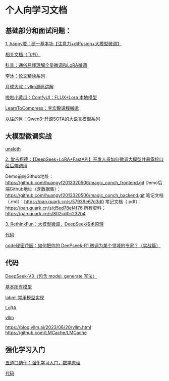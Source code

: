 # 个人向学习文档

## 基础部分和面试问题：

[1. happy魇：研一基本功【注意力+diffusion+大模型微调】](https://www.bilibili.com/video/BV1o2421A7Dr/?spm_id_from=333.788.top_right_bar_window_default_collection.content.click&vd_source=c996872a5b199ca396a0ba526be77df6)

[相关文档（飞书）](https://dwexzknzsh8.feishu.cn/docx/VkYud3H0zoDTrrxNX5lce0S4nDh?from=from_copylink)

[科普：通俗易懂理解全量微调和LoRA微调](https://www.bilibili.com/video/BV1tthPeFEWb/?spm_id_from=333.1387.upload.video_card.click&vd_source=c996872a5b199ca396a0ba526be77df6)

[李沐：论文精读系列](https://www.bilibili.com/video/BV1hd4y187CR?spm_id_from=333.788.videopod.sections&vd_source=c996872a5b199ca396a0ba526be77df6)

[月球大叔：vllm源码讲解](https://www.bilibili.com/video/BV1DpoWYeEeH/?spm_id_from=333.1387.homepage.video_card.click&vd_source=c996872a5b199ca396a0ba526be77df6)

[啦啦小黄瓜：ComfyUI：FLUX+Lora 本地模型](https://www.bilibili.com/video/BV1Zkm8YkEzC/?spm_id_from=333.1387.favlist.content.click&vd_source=c996872a5b199ca396a0ba526be77df6)

[LearnToCompress：李宏毅课程搬运](https://www.bilibili.com/video/BV1Dgj7z4EtQ/?spm_id_from=333.1387.upload.video_card.click&vd_source=c996872a5b199ca396a0ba526be77df6)

[以往的月：Qwen3-开源SOTA的大语言模型系列](https://www.bilibili.com/video/BV1mwEHzKEB1/?spm_id_from=333.1387.homepage.video_card.click&vd_source=c996872a5b199ca396a0ba526be77df6)
## 大模型微调实战
[unsloth](https://docs.unsloth.ai/get-started/unsloth-notebooks)

[2. 堂吉柯德：【DeepSeek+LoRA+FastAPI】开发人员如何微调大模型并暴露接口给后端调用](https://www.bilibili.com/video/BV1R6P7eVEtd/?spm_id_from=333.1387.top_right_bar_window_default_collection.content.click&vd_source=c996872a5b199ca396a0ba526be77df6)

Demo前端Github地址：https://github.com/huangyf2013320506/magic_conch_frontend.git 
Demo后端Github地址（含数据集）：https://github.com/huangyf2013320506/magic_conch_backend.git 
笔记文档（.md）：https://pan.quark.cn/s/57939e67d3d0 
笔记文档（.pdf）：https://pan.quark.cn/s/d5ed78ef4f76 
所有资料：https://pan.quark.cn/s/802cd0c232b4

[3. RethinkFun：大模型微调，DeepSeek技术原理](https://www.bilibili.com/video/BV1gmWDeLEMZ/?spm_id_from=333.788.top_right_bar_window_default_collection.content.click&vd_source=c996872a5b199ca396a0ba526be77df6)

[代码](https://github.com/RethinkFun/sft/tree/main)


[code秘密花园：如何把你的 DeePseek-R1 微调为某个领域的专家？（实战篇）](https://www.bilibili.com/video/BV1s2AUe2EBq?spm_id_from=333.788.recommend_more_video.-1&vd_source=c996872a5b199ca396a0ba526be77df6)

## 代码
[DeepSeek-V3（包含 model, generate 写法）](https://github.com/deepseek-ai/DeepSeek-V3/tree/main)

[基本所有模型](https://github.com/lucidrains)

[labml 常用模型实现](https://nn.labml.ai)

[LoRA](https://civitai.com/models/922842/a-character-named-ssx)

[vllm](https://github.com/vllm-project/production-stack)

https://blog.vllm.ai/2023/06/20/vllm.html 
https://github.com/LMCache/LMCache 

## 强化学习入门

[五道口纳什：强化学习入门，数学原理](https://www.bilibili.com/video/BV1PrQSYSExG/?spm_id_from=333.1387.upload.video_card.click&vd_source=c996872a5b199ca396a0ba526be77df6)

[代码](https://github.com/chunhuizhang/modern_ai_for_beginners)